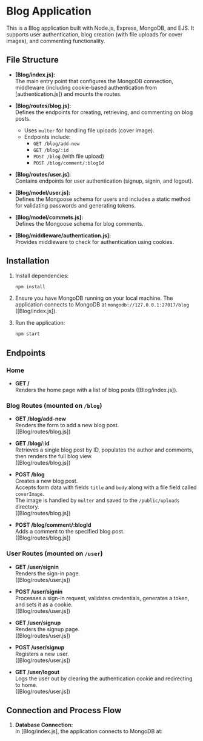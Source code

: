 # Blog Application

This is a Blog application built with Node.js, Express, MongoDB, and EJS. It supports user authentication, blog creation (with file uploads for cover images), and commenting functionality.

## File Structure

- **[Blog/index.js]:**  
  The main entry point that configures the MongoDB connection, middleware (including cookie-based authentication from [authentication.js]) and mounts the routes.

- **[Blog/routes/blog.js]:**  
  Defines the endpoints for creating, retrieving, and commenting on blog posts.  
  - Uses `multer` for handling file uploads (cover image).
  - Endpoints include:
    - `GET /blog/add-new`
    - `GET /blog/:id`
    - `POST /blog` (with file upload)
    - `POST /blog/comment/:blogId`

- **[Blog/routes/user.js]:**  
  Contains endpoints for user authentication (signup, signin, and logout).

- **[Blog/model/user.js]:**  
  Defines the Mongoose schema for users and includes a static method for validating passwords and generating tokens.

- **[Blog/model/commets.js]:**  
  Defines the Mongoose schema for blog comments.

- **[Blog/middleware/authentication.js]:**  
  Provides middleware to check for authentication using cookies.

## Installation

1. Install dependencies:

    ```sh
    npm install
    ```

2. Ensure you have MongoDB running on your local machine. The application connects to MongoDB at `mongodb://127.0.0.1:27017/blog` ([Blog/index.js]).

3. Run the application:

    ```sh
    npm start
    ```

## Endpoints

### Home
- **GET /**  
  Renders the home page with a list of blog posts ([Blog/index.js]).

### Blog Routes (mounted on `/blog`)
- **GET /blog/add-new**  
  Renders the form to add a new blog post.  
  ([Blog/routes/blog.js])

- **GET /blog/:id**  
  Retrieves a single blog post by ID, populates the author and comments, then renders the full blog view.  
  ([Blog/routes/blog.js])

- **POST /blog**  
  Creates a new blog post.  
  Accepts form data with fields `title` and `body` along with a file field called `coverImage`.  
  The image is handled by `multer` and saved to the `/public/uploads` directory.  
  ([Blog/routes/blog.js])

- **POST /blog/comment/:blogId**  
  Adds a comment to the specified blog post.  
  ([Blog/routes/blog.js])

### User Routes (mounted on `/user`)
- **GET /user/signin**  
  Renders the sign-in page.  
  ([Blog/routes/user.js])

- **POST /user/signin**  
  Processes a sign-in request, validates credentials, generates a token, and sets it as a cookie.  
  ([Blog/routes/user.js])

- **GET /user/signup**  
  Renders the signup page.  
  ([Blog/routes/user.js])

- **POST /user/signup**  
  Registers a new user.  
  ([Blog/routes/user.js])

- **GET /user/logout**  
  Logs the user out by clearing the authentication cookie and redirecting to home.  
  ([Blog/routes/user.js])

## Connection and Process Flow

1. **Database Connection:**  
   In [Blog/index.js], the application connects to MongoDB at: